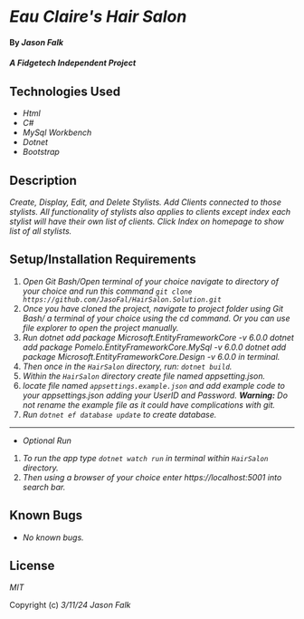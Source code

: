 # _Eau Claire's Hair Salon_

#### By _**Jason Falk**_

#### _A Fidgetech Independent Project_

## Technologies Used

* _Html_
* _C#_
* _MySql Workbench_
* _Dotnet_
* _Bootstrap_ 

## Description

_Create, Display, Edit, and Delete Stylists. Add Clients connected to those stylists. All functionality of stylists also applies to clients except index each stylist will have their own list of clients. Click Index on homepage to show list of all stylists._

## Setup/Installation Requirements

1. _Open Git Bash/Open terminal of your choice navigate to directory of your choice and run this command  `git clone https://github.com/JasoFal/HairSalon.Solution.git`_
2. _Once you have cloned the project, navigate to project folder using Git Bash/ a terminal of your choice using the cd command. Or you can use file explorer to open the project manually._
3. _Run dotnet add package Microsoft.EntityFrameworkCore -v 6.0.0_
   _dotnet add package Pomelo.EntityFrameworkCore.MySql -v 6.0.0_
   _dotnet add package Microsoft.EntityFrameworkCore.Design -v 6.0.0_
   _in terminal._
4. _Then once in the `HairSalon` directory, run: `dotnet build`._
5. _Within the `HairSalon` directory create file named appsetting.json._
6. _locate file named `appsettings.example.json` and add example code to your appsettings.json adding your UserID and Password. **Warning:** Do not rename the example file as it could have complications with git._
7. _Run `dotnet ef database update` to create database._
------------------
* _Optional Run_
1. _To run the app type `dotnet watch run` in terminal within `HairSalon` directory._
2. _Then using a browser of your choice enter https://localhost:5001 into search bar._

## Known Bugs

* _No known bugs._

## License

_MIT_

Copyright (c) _3/11/24_ _Jason Falk_